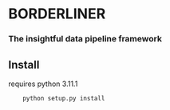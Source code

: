# BORDERLINER
### The insightful data pipeline framework

## Install
requires python 3.11.1

```bash
    python setup.py install
```